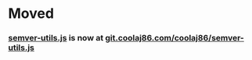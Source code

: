 # Moved
### [semver-utils.js](https://git.coolaj86.com/coolaj86/semver-utils.js) is now at [git.coolaj86.com/coolaj86/semver-utils.js](https://git.coolaj86.com/coolaj86/semver-utils.js)
